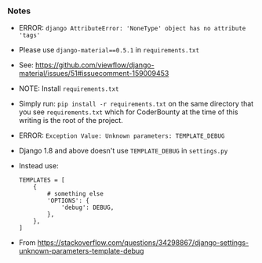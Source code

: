 ### Notes

- ERROR: `django AttributeError: 'NoneType' object has no attribute 'tags'`
 - Please use `django-material==0.5.1` in `requirements.txt`
 - See: https://github.com/viewflow/django-material/issues/51#issuecomment-159009453

- NOTE: Install `requirements.txt`
 - Simply run: `pip install -r requirements.txt` on the same directory that you see `requirements.txt` which for CoderBounty at the time of this writing is the root of the project. 
 
- ERROR: `Exception Value: Unknown parameters: TEMPLATE_DEBUG`
 - Django 1.8 and above doesn't use `TEMPLATE_DEBUG` in `settings.py`
 - Instead use: 
    ```
    TEMPLATES = [
        {
            # something else
            'OPTIONS': {
                'debug': DEBUG,
            },
        },
    ]
    ```
 - From https://stackoverflow.com/questions/34298867/django-settings-unknown-parameters-template-debug